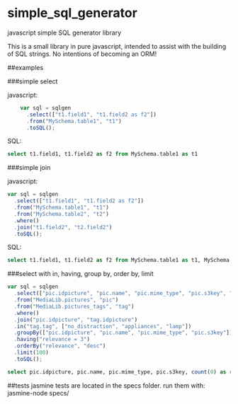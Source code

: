 # simple_sql_generator
javascript simple SQL generator library

This is a small library in pure javascript, intended to assist with the building of SQL strings. No intentions of becoming an ORM!


##examples

###simple select

javascript: 

```javascript
    var sql = sqlgen
      .select(["t1.field1", "t1.field2 as f2"])
      .from("MySchema.table1", "t1")
      .toSQL();
```

SQL: 

```SQL
select t1.field1, t1.field2 as f2 from MySchema.table1 as t1
```

###simple join

javascript: 

```javascript
var sql = sqlgen
  .select(["t1.field1", "t1.field2 as f2"])
  .from("MySchema.table1", "t1")
  .from("MySchema.table2", "t2")
  .where()
  .join("t1.field2", "t2.field2")
  .toSQL();
```

SQL: 

```SQL
select t1.field1, t1.field2 as f2 from MySchema.table1 as t1, MySchema.table2 as t2 where t1.field2 = t2.field2
```


###select with in, having, group by, order by, limit

```javascript
var sql = sqlgen
  .select(["pic.idpicture", "pic.name", "pic.mime_type", "pic.s3key", "count(0) as relevance"])
  .from("MediaLib.pictures", "pic")
  .from("MediaLib.pictures_tags", "tag")
  .where()
  .join("pic.idpicture", "tag.idpicture")
  .in("tag.tag", ["no_distraction", "appliances", "lamp"])
  .groupBy(["pic.idpicture", "pic.name", "pic.mime_type", "pic.s3key"])
  .having("relevance = 3")
  .orderBy("relevance", "desc")
  .limit(100)
  .toSQL();
```

```SQL
select pic.idpicture, pic.name, pic.mime_type, pic.s3key, count(0) as relevance  from MediaLib.pictures as pic, MediaLib.pictures_tags as tag  where pic.idpicture = tag.idpicture and  tag.tag in ('no_distraction', 'appliances', 'lamp') group by pic.idpicture, pic.name, pic.mime_type, pic.s3key having relevance = 3 order by relevance desc limit 100
```


##tests
jasmine tests are located in the specs folder. 
run them with: 
jasmine-node specs/


